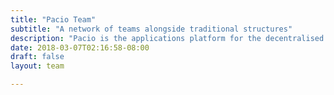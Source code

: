 ```yaml
---
title: "Pacio Team"
subtitle: "A network of teams alongside traditional structures"
description: "Pacio is the applications platform for the decentralised era."
date: 2018-03-07T02:16:58-08:00
draft: false
layout: team

---
```


